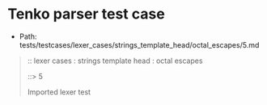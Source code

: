 # Tenko parser test case

- Path: tests/testcases/lexer_cases/strings_template_head/octal_escapes/5.md

> :: lexer cases : strings template head : octal escapes
>
> ::> 5
>
> Imported lexer test
>
> <template head> octal escape illegal in strict mode

## Input

`````js
`\4${"<--"}`
`````

## Output

_Note: the whole output block is auto-generated. Manual changes will be overwritten!_

Below follow outputs in five parsing modes: sloppy, sloppy+annexb, strict script, module, module+annexb.

Note that the output parts are auto-generated by the test runner to reflect actual result.

### Sloppy mode

Parsed with script goal and as if the code did not start with strict mode header.

`````
throws: Parser error!
  Template contained an illegal escape, illegal in a statement

start@1:0, error@1:0
╔══╦════════════════
 1 ║ `\4${"<--"}`
   ║ ^------- error
╚══╩════════════════

`````

### Strict mode

Parsed with script goal but as if it was starting with `"use strict"` at the top.

_Output same as sloppy mode._

### Module goal

Parsed with the module goal.

_Output same as sloppy mode._

### Sloppy mode with AnnexB

Parsed with script goal with AnnexB rules enabled and as if the code did not start with strict mode header.

_Output same as sloppy mode._

### Module goal with AnnexB

Parsed with the module goal with AnnexB rules enabled.

_Output same as sloppy mode._
